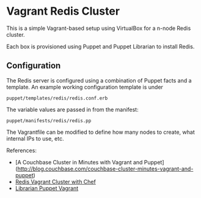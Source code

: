 Vagrant Redis Cluster
=====================

This is a simple Vagrant-based setup using VirtualBox for a n-node Redis cluster.

Each box is provisioned using Puppet and Puppet Librarian to install Redis.

Configuration
-------------

The Redis server is configured using a combination of Puppet facts and a template. An example working configuration template is under 

	puppet/templates/redis/redis.conf.erb

The variable values are passed in from the manifest:

	puppet/manifests/redis/redis.pp

The Vagrantfile can be modified to define how many nodes to create, what internal IPs to use, etc.

References:
* [A Couchbase Cluster in Minutes with Vagrant and Puppet] (http://blog.couchbase.com/couchbase-cluster-minutes-vagrant-and-puppet)
* [Redis Vagrant Cluster with Chef](https://github.com/samhendley/redis-vagrant-cluster)
* [Librarian Puppet Vagrant](https://github.com/purple52/librarian-puppet-vagrant)
